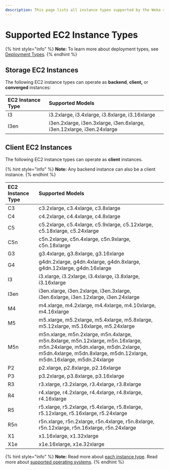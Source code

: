 ```yaml
---
description: This page lists all instance types supported by the Weka system version.
---
```


# Supported EC2 Instance Types

{% hint style="info" %}
**Note:** To learn more about deployment types, see [Deployment Types](deployment-types.md).
{% endhint %}

## Storage EC2 Instances

The following EC2 instance types can operate as **backend**, **client,** or **converged** instances:

| **EC2 Instance Type** | **Supported Models** |
| :--- | :--- |
| I3 | i3.2xlarge, i3.4xlarge, i3.8xlarge, i3.16xlarge |
| I3en | i3en.2xlarge, i3en.3xlarge, i3en.6xlarge, i3en.12xlarge, i3en.24xlarge |

## Client EC2 Instances

The following EC2 instance types can operate as **client** instances.

{% hint style="info" %}
**Note:** Any backend instance can also be a client instance.
{% endhint %}

| **EC2 Instance Type** | **Supported Models** |
| :--- | :--- |
| C3 | c3.2xlarge, c3.4xlarge, c3.8xlarge |
| C4 | c4.2xlarge, c4.4xlarge, c4.8xlarge |
| C5 | c5.2xlarge, c5.4xlarge, c5.9xlarge, c5.12xlarge, c5.18xlarge, c5.24xlarge |
| C5n | c5n.2xlarge, c5n.4xlarge, c5n.9xlarge, c5n.18xlarge |
| G3 | g3.4xlarge, g3.8xlarge, g3.16xlarge |
| G4 | g4dn.2xlarge, g4dn.4xlarge, g4dn.8xlarge, g4dn.12xlarge, g4dn.16xlarge |
| I3 | i3.xlarge, i3.2xlarge, i3.4xlarge, i3.8xlarge, i3.16xlarge |
| I3en | i3en.xlarge, i3en.2xlarge, i3en.3xlarge, i3en.6xlarge, i3en.12xlarge, i3en.24xlarge |
| M4 | m4.xlarge, m4.2xlarge, m4.4xlarge, m4.10xlarge, m4.16xlarge |
| M5 | m5.xlarge, m5.2xlarge, m5.4xlarge, m5.8xlarge, m5.12xlarge, m5.16xlarge, m5.24xlarge |
| M5n | m5n.xlarge, m5n.2xlarge, m5n.4xlarge, m5n.8xlarge, m5n.12xlarge, m5n.16xlarge, m5n.24xlarge, m5dn.xlarge, m5dn.2xlarge, m5dn.4xlarge, m5dn.8xlarge, m5dn.12xlarge, m5dn.16xlarge, m5dn.24xlarge |
| P2 | p2.xlarge, p2.8xlarge, p2.16xlarge |
| P3 | p3.2xlarge, p3.8xlarge, p3.16xlarge |
| R3 | r3.xlarge, r3.2xlarge, r3.4xlarge, r3.8xlarge |
| R4 | r4.xlarge, r4.2xlarge, r4.4xlarge, r4.8xlarge, r4.16xlarge |
| R5 | r5.xlarge, r5.2xlarge, r5.4xlarge, r5.8xlarge, r5.12xlarge, r5.16xlarge, r5.24xlarge |
| R5n | r5n.xlarge, r5n.2xlarge, r5n.4xlarge, r5n.8xlarge, r5n.12xlarge, r5n.16xlarge, r5n.24xlarge |
| X1 | x1.16xlarge, x1.32xlarge |
| X1e | x1e.16xlarge, x1e.32xlarge |

{% hint style="info" %}
**Note:** Read more about [each instance type](https://aws.amazon.com/ec2/instance-types/). Read more about [supported operating systems](../bare-metal/prerequisites-for-installation-of-weka-dedicated-hosts.md#operation-system).
{% endhint %}

